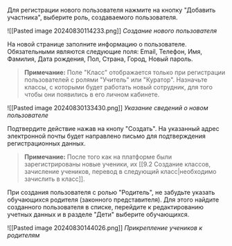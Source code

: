 Для регистрации нового пользователя нажмите на кнопку "Добавить участника", выберите роль, создаваемого пользователя.

![[Pasted image 20240830114233.png]]
*Создание нового пользователя*

На новой странице заполните информацию о пользователе. Обязательными являются следующие поля: Email, Телефон, Имя, Фамилия, Дата рождения, Пол, Страна, Город, Новый пароль.

> **Примечание:** Поле "Класс" отображается только при регистрации пользователей с ролями "Учитель" или "Куратор". Назначьте классы, с которыми будет работать новый сотрудник, для того чтобы они появились в его личном кабинете.

![[Pasted image 20240830133430.png]]
*Указание сведений о новом пользователе*

Подтвердите действие нажав на кнопу "Создать". На указанный адрес электронной почты будет направлено письмо для подтверждения регистрационных данных.

> **Примечание:** После того как на платформе были зарегистрированы новые ученики, их [[9.2 Создание классов, зачисление учеников, перевод в следующий класс|необходимо зачислить в класс]].

При создания пользователя с ролью "Родитель", не забудьте указать обучающихся родителя (законного представителя). Для этого найдите созданного пользователя в списке, перейдите к редактированию учетных данных и в разделе "Дети" выберите обучающихся.

![[Pasted image 20240830144026.png]]
*Прикрепление учеников к родителям*